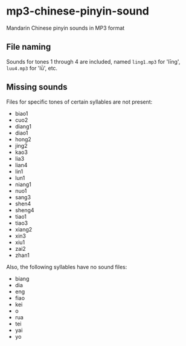 
mp3-chinese-pinyin-sound
========================

Mandarin Chinese pinyin sounds in MP3 format


## File naming

Sounds for tones 1 through 4 are included, named `ling1.mp3` for 'līng', `luu4.mp3` for 'lǜ', etc.


## Missing sounds

Files for specific tones of certain syllables are not present:

- biao1
- cuo2
- diang1
- diao1
- hong2
- jing2
- kao3
- lia3
- lian4
- lin1
- lun1
- niang1
- nuo1
- sang3
- shen4
- sheng4
- tiao1
- tiao3
- xiang2
- xin3
- xiu1
- zai2
- zhan1

Also, the following syllables have no sound files:

- biang
- dia
- eng
- fiao
- kei
- o
- rua
- tei
- yai
- yo
